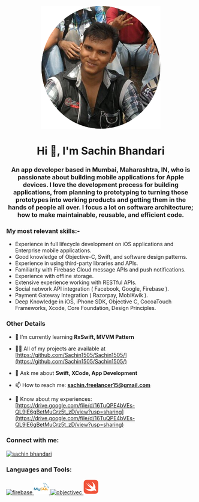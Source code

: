 <p align="center"> <img src="https://github.com/Sachin1505/Sachin1505/blob/main/images/me.png"> </p>

<h1 align="center">Hi 👋, I'm Sachin Bhandari</h1>
<h3 align="center">An app developer based in Mumbai, Maharashtra, IN, who is passionate about building mobile applications for Apple devices. I love the development process for building applications, from planning to prototyping to turning those prototypes into working products and getting them in the hands of people all over. I focus a lot on software architecture; how to make maintainable, reusable, and efficient code.</h3>

### My most relevant skills:-
- Experience in full lifecycle development on iOS applications and Enterprise mobile applications.
- Good knowledge of Objective-C, Swift, and software design patterns.
- Experience in using third-party libraries and APIs.
- Familiarity with Firebase Cloud message APIs and push notifications.
- Experience with offline storage.
- Extensive experience working with RESTful APIs.
- Social network API integration ( Facebook, Google, Firebase ).
- Payment Gateway Integration ( Razorpay, MobiKwik ).
- Deep Knowledge in iOS, iPhone SDK, Objective C, CocoaTouch Frameworks, Xcode, Core Foundation, Design Principles.

### Other Details
- 🌱 I’m currently learning **RxSwift, MVVM Pattern**

- 👨‍💻 All of my projects are available at [https://github.com/Sachin1505/Sachin1505/](https://github.com/Sachin1505/Sachin1505/)

- 💬 Ask me about **Swift, XCode, App Development**

- 📫 How to reach me: **sachin.freelancer15@gmail.com**

- 📄 Know about my experiences: [https://drive.google.com/file/d/16TuQPE4bVEs-QL9lE6gBetMuCrz5t_zD/view?usp=sharing](https://drive.google.com/file/d/16TuQPE4bVEs-QL9lE6gBetMuCrz5t_zD/view?usp=sharing)

<h3 align="left">Connect with me:</h3>
<p align="left">
<a href="https://linkedin.com/in/sachin-bhandari-948454146" target="blank"><img align="center" src="https://raw.githubusercontent.com/rahuldkjain/github-profile-readme-generator/master/src/images/icons/Social/linked-in-alt.svg" alt="sachin bhandari" height="30" width="40" /></a>
</p>

<h3 align="left">Languages and Tools:</h3>
<p align="left"> <a href="https://firebase.google.com/" target="_blank" rel="noreferrer"> <img src="https://www.vectorlogo.zone/logos/firebase/firebase-icon.svg" alt="firebase" width="40" height="40"/> </a> <a href="https://www.mysql.com/" target="_blank" rel="noreferrer"> <img src="https://raw.githubusercontent.com/devicons/devicon/master/icons/mysql/mysql-original-wordmark.svg" alt="mysql" width="40" height="40"/> </a> <a href="https://developer.apple.com/library/archive/documentation/Cocoa/Conceptual/ProgrammingWithObjectiveC/Introduction/Introduction.html" target="_blank" rel="noreferrer"> <img src="https://www.vectorlogo.zone/logos/apple_objectivec/apple_objectivec-icon.svg" alt="objectivec" width="40" height="40"/> </a> <a href="https://developer.apple.com/swift/" target="_blank" rel="noreferrer"> <img src="https://raw.githubusercontent.com/devicons/devicon/master/icons/swift/swift-original.svg" alt="swift" width="40" height="40"/> </a> </p>

<!-- <p align="center"> <img src="https://github-readme-stats.vercel.app/api?username=Sachin1505&&show_icons=true&title_color=ffffff&icon_color=bb2acf&text_color=daf7dc&bg_color=151515"> </p>

<p align="center"> <img src="https://github-readme-stats.vercel.app/api/pin/?username=Sachin1505&repo=Reachability.swift&theme=dark"> </p>
 -->
